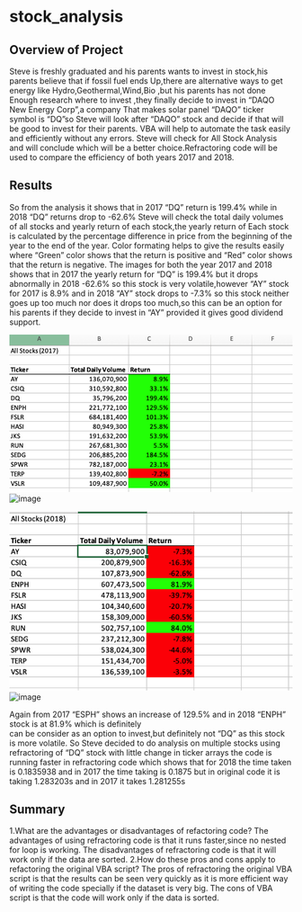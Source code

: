 # stock_analysis

## Overview of Project
Steve is freshly graduated and his parents wants to invest in stock,his parents believe that if fossil fuel ends
Up,there are alternative ways to get energy like Hydro,Geothermal,Wind,Bio ,but his parents has not done 
Enough research where to invest ,they finally decide to invest in “DAQO New Energy Corp”,a company
 That makes solar panel “DAQO” ticker symbol is “DQ”so Steve will look after “DAQO” stock and  decide
if that will be good to invest  for their parents.
VBA will help to automate the task easily and efficiently without any errors.
Steve will check for All Stock Analysis and will conclude which will be a better choice.Refractoring code will
be used to compare the efficiency of both years 2017 and 2018.


## Results
So from the analysis it shows that in 2017 “DQ” return is 199.4% while in 2018 “DQ” returns drop to -62.6%
Steve will check the total daily volumes of all stocks and yearly return of each stock,the yearly return of
Each stock is calculated by the percentage difference in price from the beginning of the year to the end of 
the year.
Color formating helps to give the results easily where “Green” color shows that the return is positive and
“Red” color shows that the return is negative.
The images for both the year 2017 and 2018 shows that in 2017 the yearly return for “DQ” is 199.4% but it
drops abnormally in 2018 -62.6% so this stock is very volatile,however “AY” stock for 2017 is 8.9% and in 2018
“AY” stock drops to -7.3% so this stock neither goes up too much nor does it drops too much,so this can be an option
for his parents if they decide to invest in “AY” provided it gives good dividend support.

![](Resources/Stock_Analysis_2017.png?raw=true)![image](https://user-images.githubusercontent.com/79482680/111933231-055dfe80-8a8d-11eb-9d16-3038016d065f.png)


![](Resources/Stock_Analysis_2018.png?raw=true)![image](https://user-images.githubusercontent.com/79482680/111933089-c29c2680-8a8c-11eb-87e0-bb2b029c6d00.png)



Again from 2017 “ESPH” shows an increase of 129.5% and in 2018 “ENPH” stock is at 81.9% which is definitely  
 can be consider as an option to invest,but definitely not “DQ” as this  stock is more volatile.
So Steve decided to do analysis on multiple stocks using refractoring of “DQ” stock with little change in ticker arrays
the code is running faster in refractoring code which shows that for 2018 the time taken is 0.1835938 and in 2017 the
time taking is 0.1875  but  in original  code it is taking 1.283203s and in 2017 it takes 1.281255s

 

 
## Summary

1.What are the advantages or disadvantages of refactoring code?
The advantages of using refractoring code is that it runs faster,since no nested for loop is working.
The disadvantages of refractoring code is that it will work only if the data are sorted.
2.How do these pros and cons apply to refactoring the original VBA script?
The pros of refractoring the original VBA script is that the results can be seen very quickly
 as it is more efficient way of  writing the code specially if the dataset is very big.
The cons of VBA script is that the code will work only if the data is sorted.

